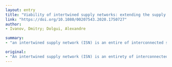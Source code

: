```yaml
---
layout: entry
title: "Viability of intertwined supply networks: extending the supply chain resilience angles towards survivability. A position paper motivated by COVID-19 outbreak"
link: "https://doi.org/10.1080/00207543.2020.1750727"
author:
- Ivanov, Dmitry; Dolgui, Alexandre

summary:
- "an intertwined supply network (ISN) is an entire of interconnected supply chains (SC) The ISNs secure the provision of society and markets with goods and services. They are o... a...and a...... and are a great deal. ISN is an integral part of the supply chain. It is a whole of interconnecting supply chains. The supply chains are able to provide society and market with goods. the ISN. is an entirety of interconnection. supply network.. it is an. entire."

original:
- "An intertwined supply network (ISN) is an entirety of interconnected supply chains (SC) which, in their integrity secure the provision of society and markets with goods and services. The ISNs are o..."
---
```


